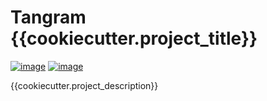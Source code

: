 # Tangram {{cookiecutter.project_title}}

[![image](https://readthedocs.org/projects/tangram-suite/badge/?version=latest)](http://tangram-suite.readthedocs.io/en/latest/tangram_{{cookiecutter.project_slug}}.html)
[![image](https://anaconda.org/insilichem/tangram_{{cookiecutter.project_slug}}/badges/installer/conda.svg)](https://conda.anaconda.org/insilichem/tangram_{{cookiecutter.project_slug}})

{{cookiecutter.project_description}}